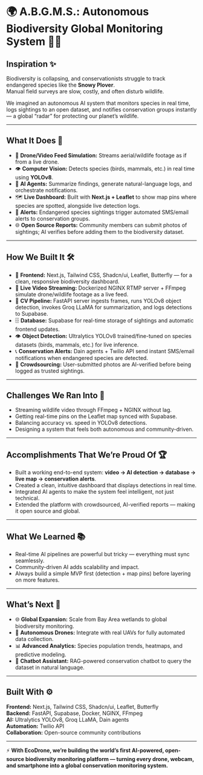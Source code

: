 # 🌍 A.B.G.M.S.: Autonomous Biodiversity Global Monitoring System 🦜🌱

## Inspiration ✨
Biodiversity is collapsing, and conservationists struggle to track endangered species like the **Snowy Plover**.  
Manual field surveys are slow, costly, and often disturb wildlife.  

We imagined an autonomous AI system that monitors species in real time, logs sightings to an open dataset, and notifies conservation groups instantly — a global “radar” for protecting our planet’s wildlife.

---

## What It Does 🎯

- 🚁 **Drone/Video Feed Simulation:** Streams aerial/wildlife footage as if from a live drone.  
- 👁️ **Computer Vision:** Detects species (birds, mammals, etc.) in real time using **YOLOv8**.  
- 🧠 **AI Agents:** Summarize findings, generate natural-language logs, and orchestrate notifications.  
- 🗺️ **Live Dashboard:** Built with **Next.js + Leaflet** to show map pins where species are spotted, alongside live detection logs.  
- 🔔 **Alerts:** Endangered species sightings trigger automated SMS/email alerts to conservation groups.  
- 🌐 **Open Source Reports:** Community members can submit photos of sightings; AI verifies before adding them to the biodiversity dataset.

---

## How We Built It 🛠️

- 🎨 **Frontend:** Next.js, Tailwind CSS, Shadcn/ui, Leaflet, Butterfly — for a clean, responsive biodiversity dashboard.  
- 🎥 **Live Video Streaming:** Dockerized NGINX RTMP server + FFmpeg simulate drone/wildlife footage as a live feed.  
- 🚀 **CV Pipeline:** FastAPI server ingests frames, runs YOLOv8 object detection, invokes Groq LLaMA for summarization, and logs detections to Supabase.  
- 🗄️ **Database:** Supabase for real-time storage of sightings and automatic frontend updates.  
- 👁️ **Object Detection:** Ultralytics YOLOv8 trained/fine-tuned on species datasets (birds, mammals, etc.) for live inference.  
- 📞 **Conservation Alerts:** Dain agents + Twilio API send instant SMS/email notifications when endangered species are detected.  
- 🤝 **Crowdsourcing:** User-submitted photos are AI-verified before being logged as trusted sightings.

---

## Challenges We Ran Into 🧩

- Streaming wildlife video through FFmpeg + NGINX without lag.  
- Getting real-time pins on the Leaflet map synced with Supabase.  
- Balancing accuracy vs. speed in YOLOv8 detections.  
- Designing a system that feels both autonomous and community-driven.

---

## Accomplishments That We’re Proud Of 🏆

- Built a working end-to-end system: **video → AI detection → database → live map → conservation alerts**.  
- Created a clean, intuitive dashboard that displays detections in real time.  
- Integrated AI agents to make the system feel intelligent, not just technical.  
- Extended the platform with crowdsourced, AI-verified reports — making it open source and global.

---

## What We Learned 📚

- Real-time AI pipelines are powerful but tricky — everything must sync seamlessly.  
- Community-driven AI adds scalability and impact.  
- Always build a simple MVP first (detection + map pins) before layering on more features.

---

## What’s Next 🚀

- 🌐 **Global Expansion:** Scale from Bay Area wetlands to global biodiversity monitoring.  
- 🤖 **Autonomous Drones:** Integrate with real UAVs for fully automated data collection.  
- 📊 **Advanced Analytics:** Species population trends, heatmaps, and predictive modeling.  
- 💬 **Chatbot Assistant:** RAG-powered conservation chatbot to query the dataset in natural language.

---

## Built With ⚙️

**Frontend:** Next.js, Tailwind CSS, Shadcn/ui, Leaflet, Butterfly  
**Backend:** FastAPI, Supabase, Docker, NGINX, FFmpeg  
**AI:** Ultralytics YOLOv8, Groq LLaMA, Dain agents  
**Automation:** Twilio API  
**Collaboration:** Open-source community contributions  

---

⚡ **With EcoDrone, we’re building the world’s first AI-powered, open-source biodiversity monitoring platform — turning every drone, webcam, and smartphone into a global conservation monitoring system.**

